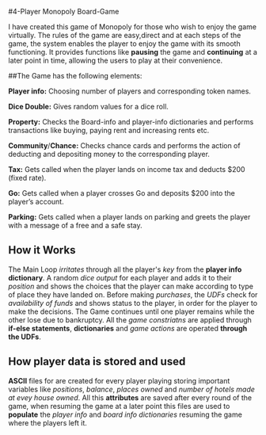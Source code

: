 #4-Player Monopoly Board-Game

I have created this game of Monopoly for those who wish to enjoy the game virtually.
The rules of the game are easy,direct and at each steps of the game, the system enables the player to enjoy the game with its smooth functioning. It provides functions like **pausing** the game and **continuing** at a later point in time, allowing the users to play at their convenience.

##The Game has the following elements:

**Player info:** Choosing number of players and corresponding token names.
    
**Dice Double:** Gives random values for a dice roll.

**Property:** Checks the Board-info and player-info dictionaries and performs transactions like buying, paying rent and increasing rents etc. 

**Community**/**Chance:** Checks chance cards and performs the action of deducting and depositing money to the corresponding player.

**Tax:** Gets called when the player lands on income tax and deducts $200 (fixed rate).

**Go:** Gets called when a player crosses Go and deposits $200 into the player’s account.

**Parking:** Gets called when a player lands on parking and greets the player with a message of a free and a safe stay. 

## How it Works 
The Main Loop *irritates* through all the player's *key* from the **player info dictionary**. A random *dice output* for each player and adds it to their *position* and shows the choices that the player can make according to type of place they have landed on. Before making *purchases*, the *UDFs* check for *availability of funds* and shows status to the player, in order for the player to make the decisions. The Game continues until one player remains while the other lose due to bankruptcy. All the *game constriatns* are applied through **if-else statements**, **dictionaries** and *game actions* are operated **through the UDFs**.   

## How player data is stored and used 
**ASCII** files for are created for every player playing storing important variables like *positions*, *balance*, *places owned* and *number of hotels made at evey house owned*. All this **attributes** are saved after every round of the game, when resuming the game at a later point this files are used to **populate** the *player info* and *board info dictionaries* resuming the game where the players left it.

 

